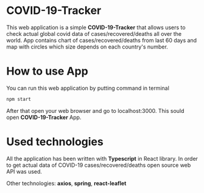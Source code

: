 # COVID-19-Tracker

This web application is a simple **COVID-19-Tracker** that allows users to check actual global covid data of cases/recovered/deaths all over the world. App contains chart of cases/recovered/deaths from last 60 days and map with circles which size depends on each country's number.

# How to use App

You can run this web application by putting command in terminal

```sh
npm start
```

After that open your web browser and go to localhost:3000. This sould open **COVID-19-Tracker** App.

# Used technologies

All the application has been written with **Typescript** in React library. In order to get actual data of COVID-19 cases/recovered/deaths open source web API was used.

Other technologies: **axios**, **spring**, **react-leaflet**
